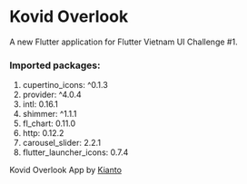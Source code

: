 # Kovid Overlook

A new Flutter application for Flutter Vietnam UI Challenge #1.


### Imported packages:
1. cupertino_icons: ^0.1.3
2. provider: ^4.0.4
3. intl: 0.16.1
4. shimmer: ^1.1.1
5. fl_chart: 0.11.0
6. http: 0.12.2
7. carousel_slider: 2.2.1
8. flutter_launcher_icons: 0.7.4


Kovid Overlook App by [Kianto](https://github.com/Kianto)